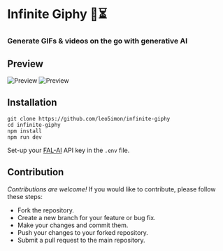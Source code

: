 # Infinite Giphy 🔄⏳

### Generate GIFs & videos on the go with generative AI

## Preview

![Preview](https://i.imgur.com/PPD759V.png)
![Preview](https://i.imgur.com/ccxEiMu.png)

## Installation

```
git clone https://github.com/leo5imon/infinite-giphy
cd infinite-giphy
npm install
npm run dev
```
Set-up your [FAL-AI](https://fal-ai.com/) API key in the `.env` file.

## Contribution

_Contributions are welcome!_
If you would like to contribute, please follow these steps:

- Fork the repository.
- Create a new branch for your feature or bug fix.
- Make your changes and commit them.
- Push your changes to your forked repository.
- Submit a pull request to the main repository.

